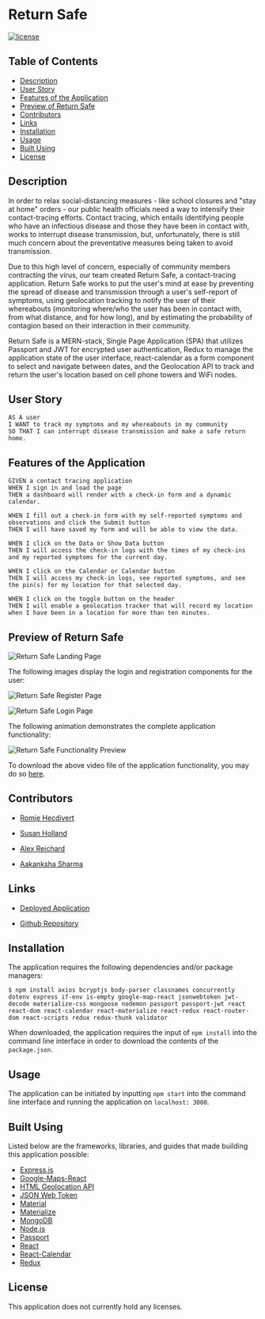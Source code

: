 # Return Safe

[![license](https://img.shields.io/badge/license-Unlicense-blue.svg)](http://unlicense.org/)

## Table of Contents
*  [Description](#description)
*  [User Story](#user-story)
*  [Features of the Application](#features-of-the-application)
*  [Preview of Return Safe](#preview-of-return-safe)
*  [Contributors](#contributors)
*  [Links](#links)
*  [Installation](#installation)
*  [Usage](#usage)
*  [Built Using](#built-using)
*  [License](#license)

## Description

In order to relax social-distancing measures - like school closures and "stay at home" orders - our public health officials need a way to intensify their contact-tracing efforts. Contact tracing, which entails identifying people who have an infectious disease and those they have been in contact with, works to interrupt disease transmission, but, unfortunately, there is still much concern about the preventative measures being taken to avoid transmission.

Due to this high level of concern, especially of community members contracting the virus, our team created Return Safe, a contact-tracing application. Return Safe works to put the user's mind at ease by preventing the spread of disease and transmission through a user's self-report of symptoms, using geolocation tracking to notify the user of their whereabouts (monitoring where/who the user has been in contact with, from what distance, and for how long), and by estimating the probability of contagion based on their interaction in their community.

Return Safe is a MERN-stack, Single Page Application (SPA) that utilizes Passport and JWT for encrypted user authentication, Redux to manage the application state of the user interface, react-calendar as a form component to select and navigate between dates, and the Geolocation API to track and return the user's location based on cell phone towers and WiFi nodes.

## User Story
~~~
AS A user  
I WANT to track my symptoms and my whereabouts in my community  
SO THAT I can interrupt disease transmission and make a safe return home.  
~~~

## Features of the Application
~~~
GIVEN a contact tracing application
WHEN I sign in and load the page
THEN a dashboard will render with a check-in form and a dynamic calendar.

WHEN I fill out a check-in form with my self-reported symptoms and observations and click the Submit button  
THEN I will have saved my form and will be able to view the data.  

WHEN I click on the Data or Show Data button
THEN I will access the check-in logs with the times of my check-ins and my reported symptoms for the current day.  

WHEN I click on the Calendar or Calendar button
THEN I will access my check-in logs, see reported symptoms, and see the pin(s) for my location for that selected day.  

WHEN I click on the toggle button on the header
THEN I will enable a geolocation tracker that will record my location when I have been in a location for more than ten minutes.  
~~~

## Preview of Return Safe

![Return Safe Landing Page](assets/images/returnSafeLandingPage.png)

The following images display the login and registration components for the user:

![Return Safe Register Page](assets/images/returnSafeRegisterPage.png)

![Return Safe Login Page](assets/images/returnSafeLoginPage.png)

The following animation demonstrates the complete application functionality:

![Return Safe Functionality Preview](https://github.com/asharma1398/Return-Safe/blob/master/assets/videos/returnSafeFunctionalityPreview.gif)

To download the above video file of the application functionality, you may do so [here](https://github.com/asharma1398/Return-Safe/blob/master/assets/videos/returnSafeFunctionalityPreview.mp4).

## Contributors

- [Romie Hecdivert](https://github.com/rh9891)

- [Susan Holland](https://github.com/SEGH)

- [Alex Reichard](https://github.com/alreichard)

- [Aakanksha Sharma](https://github.com/asharma1398)

## Links

- [Deployed Application](https://return-safe.herokuapp.com)

- [Github Repository](https://github.com/asharma1398/Return-Safe)

## Installation

The application requires the following dependencies and/or package managers:

~~~
$ npm install axios bcryptjs body-parser classnames concurrently dotenv express if-env is-empty google-map-react jsonwebtoken jwt-decode materialize-css mongoose nodemon passport passport-jwt react react-dom react-calendar react-materialize react-redux react-router-dom react-scripts redux redux-thunk validator  
~~~

When downloaded, the application requires the input of `npm install` into the command line interface in order to download the contents of the `package.json`.

## Usage

The application can be initiated by inputting `npm start` into the command line interface and running the application on `localhost: 3000`.

## Built Using

Listed below are the frameworks, libraries, and guides that made building this application possible:

* [Express.js](https://expressjs.com/)
* [Google-Maps-React](https://www.npmjs.com/package/google-maps-react)
* [HTML Geolocation API](https://developer.mozilla.org/en-US/docs/Web/API/Geolocation_API)
* [JSON Web Token](https://jwt.io/)
* [Material](https://material.io/)
* [Materialize](https://materializecss.com/)
* [MongoDB](https://www.mongodb.com/)
* [Node.js](https://nodejs.org/en/)
* [Passport](http://www.passportjs.org/)
* [React](https://reactjs.org/docs/getting-started.html)
* [React-Calendar](https://www.npmjs.com/package/react-calendar)
* [Redux](https://redux.js.org/)

## License

This application does not currently hold any licenses.
